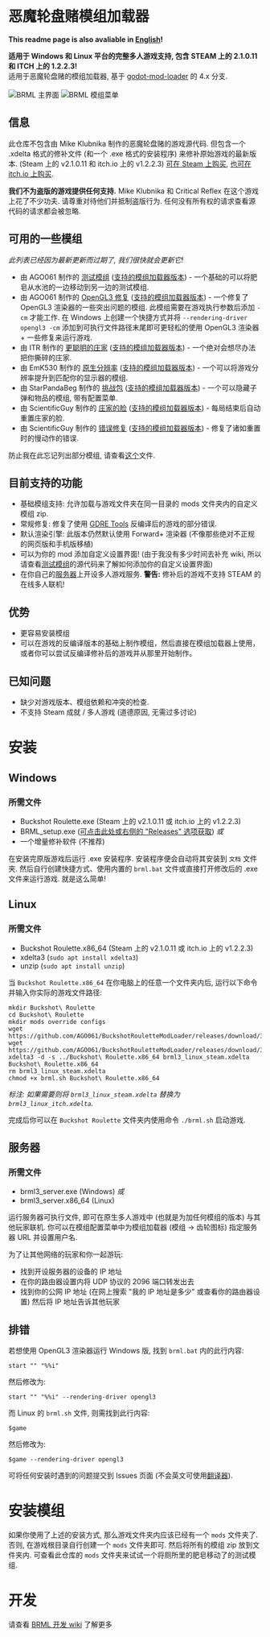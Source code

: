 # 恶魔轮盘赌模组加载器
**This readme page is also avaliable in [English](README.md)!**

**适用于 Windows 和 Linux 平台的完整多人游戏支持, 包含 STEAM 上的 2.1.0.11 和 ITCH 上的 1.2.2.3!**\
适用于恶魔轮盘赌的模组加载器, 基于  [godot-mod-loader](https://github.com/GodotModding/godot-mod-loader) 的 4.x 分支.\
\
![BRML 主界面](img_docs/BRMLMainScreen.png "BRML 主界面")
![BRML 模组菜单](img_docs/BRMLModMenu.png "BRML 模组菜单")
## 信息
此仓库不包含由 Mike Klubnika 制作的恶魔轮盘赌的游戏源代码. 但包含一个 .xdelta 格式的修补文件 (和一个 .exe 格式的安装程序) 来修补原始游戏的最新版本. (Steam 上的 v2.1.0.11 和 itch.io 上的 v1.2.2.3) [可在 Steam 上购买](https://store.steampowered.com/app/2835570), [也可在 itch.io 上购买](https://mikeklubnika.itch.io/buckshot-roulette).

**我们不为盗版的游戏提供任何支持.**
Mike Klubnika 和 Critical Reflex 在这个游戏上花了不少功夫. 请尊重对待他们并抵制盗版行为. 任何没有所有权的请求查看源代码的请求都会被忽略.

## 可用的一些模组
_此列表已经因为最新更新而过期了, 我们很快就会更新它!_
- 由 AGO061 制作的 [测试模组](mods/TestMod_ZH.md) ([支持的模组加载器版本](mods/ModLoaderVersionSupport_ZH.md#testmod-by-ago061)) - 一个基础的可以将肥皂从水池的一边移动到另一边的测试模组.
- 由 AGO061 制作的 [OpenGL3 修复](mods/OpenGL3Fix_ZH.md) ([支持的模组加载器版本](mods/ModLoaderVersionSupport_ZH.md#opengl3-fix-by-ago061)) - 一个修复了 OpenGL3 渲染器的一些突出问题的模组. 此模组需要在游戏执行参数后添加 `-cm` 才能工作. 在 Windows 上创建一个快捷方式并将 `--rendering-driver opengl3 -cm` 添加到可执行文件路径末尾即可更轻松的使用 OpenGL3 渲染器 + 一些修复来运行游戏.
- 由 ITR 制作的 [更聪明的庄家](https://github.com/ITR13/BuckshotRouletteSmarterDealer/releases/latest) ([支持的模组加载器版本](mods/ModLoaderVersionSupport_ZH.md#smarter-dealer-by-itr)) - 一个绝对会想尽办法把你撕碎的庄家.
- 由 EmK530 制作的 [原生分辨率](https://github.com/EmK530/BRMods/tree/BRML/NativeResolution/Release) ([支持的模组加载器版本](mods/ModLoaderVersionSupport_ZH.md#native-resolution-by-emk530)) - 一个可以将游戏分辨率提升到匹配你的显示器的模组.
- 由 StarPandaBeg 制作的 [挑战包](https://github.com/StarPandaBeg/ChallengePack) ([支持的模组加载器版本](mods/ModLoaderVersionSupport_ZH.md#challenge-pack-by-starpandabeg)) - 一个可以隐藏子弹和物品的模组, 带有配置菜单.
- 由 ScientificGuy 制作的 [庄家的脸](https://github.com/ScientificGuy/BuckshotRouletteMods/releases/latest) ([支持的模组加载器版本](mods/ModLoaderVersionSupport_ZH.md#dealer-face-by-scientificguy)) - 每局结束后自动重置庄家的脸.
- 由 ScientificGuy 制作的 [错误修复](https://github.com/ScientificGuy/BuckshotRouletteMods/releases/latest) ([支持的模组加载器版本](mods/ModLoaderVersionSupport_ZH.md#bug-fixes-by-scientificguy)) - 修复了诸如重置时的慢动作的错误.

防止我在此忘记列出部分模组, 请查看[这个](mods/ModLoaderVersionSupport_ZH.md)文件. 
## 目前支持的功能
- 基础模组支持: 允许加载与游戏文件夹在同一目录的 mods 文件夹内的自定义模组 zip.
- 常规修复: 修复了使用 [GDRE Tools](https://github.com/bruvzg/gdsdecomp) 反编译后的游戏的部分错误.
- 默认渲染引擎: 此版本仍然默认使用 Forward+ 渲染器 (不像那些绝对不正规的网页版和手机版移植)
- 可以为你的 mod 添加自定义设置界面! (由于我没有多少时间去补充 wiki, 所以请查看[测试模组](mods/TestMod_ZH.md)的源代码来了解如何添加你的自定义设置界面)
- 在你自己的[服务器](#服务器)上开设多人游戏服务. **警告:** 修补后的游戏不支持 STEAM 的在线多人联机!

## 优势
- 更容易安装模组
- 可以在游戏的反编译版本的基础上制作模组，然后直接在模组加载器上使用，或者你可以尝试反编译修补后的游戏并从那里开始制作。

## 已知问题
- 缺少对游戏版本、模组依赖和冲突的检查.
- 不支持 Steam 成就 / 多人游戏 (道德原因, 无需过多讨论)

# 安装
## Windows
### 所需文件
- Buckshot Roulette.exe (Steam 上的 v2.1.0.11 或 itch.io 上的 v1.2.2.3)
- BRML_setup.exe ([可点击此处或右侧的 "Releases" 选项获取](https://github.com/AGO061/BuckshotRouletteModLoader/releases/latest))
  _或_
- 一个增量修补软件 (不推荐)

在安装完原版游戏后运行 .exe 安装程序. 安装程序便会自动将其安装到 `文档` 文件夹. 然后自行创建快捷方式、使用内置的 `brml.bat` 文件或直接打开修改后的 .exe 文件来运行游戏. 就是这么简单!

## Linux
### 所需文件
 - Buckshot Roulette.x86_64 (Steam 上的 v2.1.0.11 或 itch.io 上的 v1.2.2.3)
 - xdelta3 (`sudo apt install xdelta3`)
 - unzip (`sudo apt install unzip`)

当 `Buckshot Roulette.x86_64` 在你电脑上的任意一个文件夹内后, 运行以下命令并输入你实际的游戏文件路径:
```
mkdir Buckshot\ Roulette
cd Buckshot\ Roulette
mkdir mods override configs
wget https://github.com/AGO061/BuckshotRouletteModLoader/releases/download/3.1.0/brml3_linux_steam.xdelta
wget https://github.com/AGO061/BuckshotRouletteModLoader/releases/download/3.1.0/brml.sh
xdelta3 -d -s ../Buckshot\ Roulette.x86_64 brml3_linux_steam.xdelta Buckshot\ Roulette.x86_64
rm brml3_linux_steam.xdelta
chmod +x brml.sh Buckshot\ Roulette.x86_64
```
*标注: 如果需要则将 `brml3_linux_steam.xdelta` 替换为 `brml3_linux_itch.xdelta`.*

完成后你可以在 `Buckshot Roulette` 文件夹内使用命令 `./brml.sh` 启动游戏.

## 服务器
### 所需文件
 - brml3_server.exe (Windows)
   _或_
 - brml3_server.x86_64 (Linux)

运行服务器可执行文件, 即可在原生多人游戏中 (也就是为加任何模组的版本) 与其他玩家联机. 你​​可以在模组配置菜单中为模组加载器 (模组 -> 齿轮图标) 指定服务器 URL 并设置用户名. 

为了让其他网络的玩家和你一起游玩:
 - 找到开设服务器的设备的 IP 地址
 - 在你的路由器设置内将 UDP 协议的 2096 端口转发出去
 - 找到你的公网 IP 地址 (在网上搜索 "我的 IP 地址是多少" 或查看你的路由器设置) 然后将 IP 地址告诉其他玩家

## 排错
若想使用 OpenGL3 渲染器运行 Windows 版, 找到 `brml.bat` 内的此行内容:
```
start "" "%%i"
```
  然后修改为:
```
start "" "%%i" --rendering-driver opengl3
```
而 Linux 的 `brml.sh` 文件, 则需找到此行内容:
```
$game
```
  然后修改为:
```
$game --rendering-driver opengl3
```
可将任何安装时遇到的问题提交到 Issues 页面 (不会英文可使用[翻译器](https://fanyi.baidu.com)).

# 安装模组
如果你使用了上述的安装方式, 那么游戏文件夹内应该已经有一个 `mods` 文件夹了. 否则, 在游戏根目录自行创建一个 `mods` 文件夹即可. 然后将所有的模组 zip 放到文件夹内. 可查看此仓库的 `mods` 文件夹来试试一个将厕所里的肥皂移动了的测试模组.

# 开发
请查看 [BRML 开发 wiki](https://github.com/AGO061/BuckshotRouletteModLoader/wiki) 了解更多
